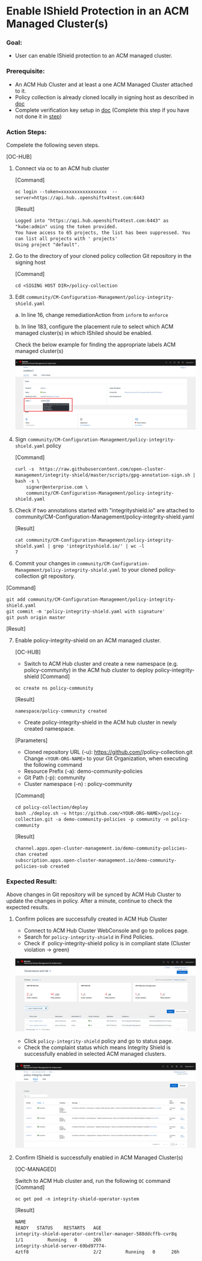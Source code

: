 # Enable IShield Protection in an ACM Managed Cluster(s)

### Goal:
- User can enable IShield protection to an ACM managed cluster.

### Prerequisite: 
 - An ACM Hub Cluster and at least a one ACM Managed Cluster attached to it.
 - Policy collection is already cloned locally in signing host as described in [doc](../prerequisite-setup/GIT_CLONE_POLICY_COLLECTION.md)
 - Complete verification key setup in [doc](VERIFICATION_KEY_SETUP.md) (Complete this step if you have not done it in [step](VERIFICATION_KEY_SETUP.md))
 
### Action Steps:
 
 Compelete the following seven steps.
 
 [OC-HUB]
 1. Connect via oc to an ACM hub cluster
    
    [Command]
    ```
    oc login --token=xxxxxxxxxxxxxxxxx  --server=https://api.hub..openshiftv4test.com:6443
    ```
    [Result]
    ```
    Logged into "https://api.hub.openshiftv4test.com:6443" as "kube:admin" using the token provided.
    You have access to 65 projects, the list has been suppressed. You can list all projects with ' projects'
    Using project "default".
    ```
 2. Go to the directory of your cloned policy collection Git repository in the signing host

    [Command]
    ```
    cd <SIGING HOST DIR>/policy-collection
    ```
 
 3. Edit `community/CM-Configuration-Management/policy-integrity-shield.yaml`
    
    a. In line 16, change remediationAction from `inform` to `enforce`
    
    b. In line 183, configure the placement rule to select which ACM managed cluster(s) in which IShiled should be enabled.
    
       Check the below example for finding the appropriate labels ACM managed cluster(s) 
       
    ![ACM Managed Cluster Labels](../images/acm-managed-cluster-label.PNG)
    
    
 4. Sign `community/CM-Configuration-Management/policy-integrity-shield.yaml` policy
 
    [Command]
    ```
    curl -s  https://raw.githubusercontent.com/open-cluster-management/integrity-shield/master/scripts/gpg-annotation-sign.sh | bash -s \
        signer@enterprise.com \
        community/CM-Configuration-Management/policy-integrity-shield.yaml
    ```
 
 5. Check if two annotations started with "integrityshield.io" are attached to community/CM-Configuration-Management/policy-integrity-shield.yaml
 
    [Result]
    ```
    cat community/CM-Configuration-Management/policy-integrity-shield.yaml | grep 'integrityshield.io/' | wc -l
    7
    ```
    
 6. Commit your changes in `community/CM-Configuration-Management/policy-integrity-shield.yaml` to your cloned policy-collection git repository.

   [Command]
   ```
   git add community/CM-Configuration-Management/policy-integrity-shield.yaml
   git commit -m 'policy-integrity-shield.yaml with signature'
   git push origin master
   ```
   
   [Result]
   
 
 7. Enable policy-integrity-shield on an ACM managed cluster.
    
    [OC-HUB]  
    - Switch to ACM Hub cluster and create a new namespace (e.g. policy-community) in the ACM hub cluster to deploy policy-integrity-shield
    [Command]
    ```
    oc create ns policy-community
    ```
    
    [Result]
    ```
    namespace/policy-community created
    ```
    -  Create policy-integrity-shield in the ACM hub cluster in newly created namespace.
    
    [Parameters]
    - Cloned repository URL (-u): https://github.com/<YOUR-ORG-NAME>/policy-collection.git
                                  Change `<YOUR-ORG-NAME>` to your Git Organization, when executing the following command
    - Resource Prefix (-a): demo-community-policies 
    - Git Path (-p): community
    - Cluster namespace (-n) : policy-community 
 
    [Command]
    ```
    cd policy-collection/deploy
    bash ./deploy.sh -u https://github.com/<YOUR-ORG-NAME>/policy-collection.git -a demo-community-policies -p community -n policy-community
    ```
    
    [Result]
    ```
    channel.apps.open-cluster-management.io/demo-community-policies-chan created
    subscription.apps.open-cluster-management.io/demo-community-policies-sub created
    ```
    
### Expected Result:
 
Above changes in Git repository will be synced by ACM Hub Cluster to update the changes in policy.
After a minute, continue to check the expected results.

 1. Confirm polices are successfully created in ACM Hub Cluster
    - Connect to ACM Hub Cluster WebConsole and go to polices page.
    - Search for `policy-integrity-shield`  in Find Policies.  
    - Check if  policy-integrity-shield policy is in compliant state (Cluster violation -> green)

    ![Policy Integrity Shield](../images/policy-integrity-shield.PNG) 
    
    - Click  `policy-integrity-shield`  policy and go to status page. 
    - Check the complaint status which means Integrity Shield is successfully enabled in selected ACM managed clusters.
    
    ![Policy Integrity Shield Status](../images/policy-integrity-shield-status.PNG) 
    
 2. Confirm IShield is successfully enabled in ACM Managed Cluster(s)
 
    [OC-MANAGED]
    
    Switch to ACM Hub cluster and, run the following `OC` command
    [Command]
    ```
    oc get pod -n integrity-shield-operator-system
    ```
    
    [Result]
    ```
    NAME                                                           READY   STATUS    RESTARTS   AGE
    integrity-shield-operator-controller-manager-588ddcffb-cvr8q   1/1         Running   0      26h
    integrity-shield-server-69bd97774-4ztf8                        2/2         Running   0      26h
    ```

 
 
